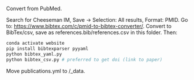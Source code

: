 Convert from PubMed. 

Search for Cheeseman IM, Save -> Selection: All results, Format: PMID. Go to: https://www.bibtex.com/c/pmid-to-bibtex-converter/. Convert to BibTex/csv, save as references.bib/references.csv in this folder. Then:

```bash
conda activate website
pip install bibtexparser pyyaml
python bibtex_yaml.py 
python bibtex_csv.py # preferred to get doi (link to paper) 
```

Move publications.yml to /_data.